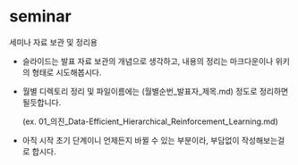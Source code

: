 # seminar

세미나 자료 보관 및 정리용

 * 슬라이드는 발표 자료 보관의 개념으로 생각하고, 내용의 정리는 마크다운이나 위키의 형태로 시도해봅시다.
 
 * 월별 디렉토리 정리 및 파일이름에는 (월별순번_발표자_제목.md) 정도로 정리하면 될듯합니다.
 
   (ex. 01_의진_Data-Efficient_Hierarchical_Reinforcement_Learning.md)

 * 아직 시작 초기 단계이니 언제든지 바뀔 수 있는 부분이라, 부담없이 작성해보는걸로 합시다.